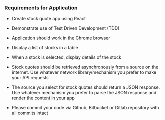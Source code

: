 ### Requirements for Application

- Create stock quote app using React

- Demonstrate use of Test Driven Development (TDD)

- Application should work in the Chrome browser

- Display a list of stocks in a table

- When a stock is selected, display details of the stock

- Stock quotes should be retrieved asynchronously from a source on the internet. Use whatever network library/mechanism you prefer to make your API requests

- The source you select for stock quotes should return a JSON response. Use whatever mechanism you prefer to parse the JSON response and render the content in your app

- Please commit your code via Github, Bitbucket or Gitlab repository with all commits intact
